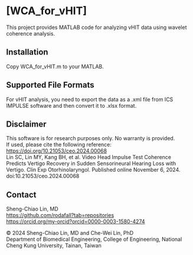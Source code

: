 # [WCA_for_vHIT]

This project provides MATLAB code for analyzing vHIT data using wavelet coherence analysis.

## Installation
Copy WCA_for_vHIT.m to your MATLAB.

## Supported File Formats

For vHIT analysis, you need to export the data as a .xml file from ICS IMPULSE software and then convert it to .xlsx format.

## Disclaimer

This software is for research purposes only. No warranty is provided.  
If used, please cite the following reference:  
https://doi.org/10.21053/ceo.2024.00068  
Lin SC, Lin MY, Kang BH, et al. Video Head Impulse Test Coherence Predicts Vertigo Recovery in Sudden Sensorineural Hearing Loss with Vertigo. Clin Exp Otorhinolaryngol. Published online November 6, 2024. doi:10.21053/ceo.2024.00068  

## Contact

Sheng-Chiao Lin, MD  
https://github.com/rodafall?tab=repositories  
https://orcid.org/my-orcid?orcid=0000-0003-1580-4274

© 2024 Sheng-Chiao Lin, MD and Che-Wei Lin, PhD  
Department of Biomedical Engineering, College of Engineering, National Cheng Kung University, Tainan, Taiwan

